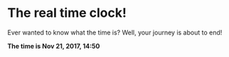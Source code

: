 # The real time clock!

Ever wanted to know what the time is? Well, your journey is about to end!

**The time is Nov 21, 2017, 14:50**